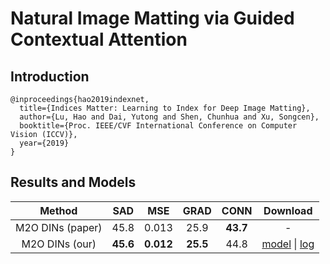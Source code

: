 # Natural Image Matting via Guided Contextual Attention

## Introduction

```
@inproceedings{hao2019indexnet,
  title={Indices Matter: Learning to Index for Deep Image Matting},
  author={Lu, Hao and Dai, Yutong and Shen, Chunhua and Xu, Songcen},
  booktitle={Proc. IEEE/CVF International Conference on Computer Vision (ICCV)},
  year={2019}
}
```

## Results and Models

|   Method   |  SAD  |  MSE   | GRAD  | CONN  | Download |
|:----------:|:-----:|:------:|:-----:|:-----:|:--------:|
|  M2O DINs (paper) | 45.8  | 0.013  | 25.9  | **43.7**  | - |
|  M2O DINs (our)   | **45.6**  | **0.012**  | **25.5**  | 44.8  | [model](TODO) \| [log](TODO) |

